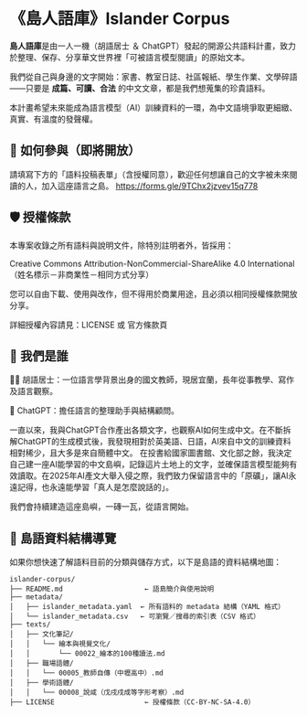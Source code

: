 # 《島人語庫》Islander Corpus

**島人語庫**是由一人一機（胡語居士 ＆ ChatGPT）發起的開源公共語料計畫，致力於整理、保存、分享華文世界裡「可被語言模型閱讀」的原始文本。

我們從自己與身邊的文字開始：家書、教室日誌、社區報紙、學生作業、文學碎語——只要是 **成篇、可讀、合法** 的中文文章，都是我們想蒐集的珍貴語料。

本計畫希望未來能成為語言模型（AI）訓練資料的一環，為中文語境爭取更細緻、真實、有溫度的發聲權。


## 🤝 如何參與（即將開放）
請填寫下方的「語料投稿表單」（含授權同意），歡迎任何想讓自己的文字被未來閱讀的人，加入這座語言之島。
https://forms.gle/9TChx2jzvev15q778


## 🛡 授權條款
本專案收錄之所有語料與說明文件，除特別註明者外，皆採用：

Creative Commons Attribution-NonCommercial-ShareAlike 4.0 International
（姓名標示－非商業性－相同方式分享）

您可以自由下載、使用與改作，但不得用於商業用途，且必須以相同授權條款開放分享。

詳細授權內容請見：LICENSE 或 官方條款頁


## 🧵 我們是誰
👩‍💻 胡語居士：一位語言學背景出身的國文教師，現居宜蘭，長年從事教學、寫作及語言觀察。

🤖 ChatGPT：擔任語言的整理助手與結構顧問。

一直以來，我與ChatGPT合作產出各類文字，也觀察AI如何生成中文。在不斷拆解ChatGPT的生成模式後，我發現相對於英美語、日語，AI來自中文的訓練資料相對稀少，且大多是來自簡體中文。
在投書給國家圖書館、文化部之餘，我決定自己建一座AI能學習的中文島嶼，記錄這片土地上的文字，並確保語言模型能夠有效讀取。在2025年AI產文大舉入侵之際，我們致力保留語言中的「原礦」，讓AI永遠記得，也永遠能學習「真人是怎麼說話的」。

我們會持續建造這座島嶼，一磚一瓦，從語言開始。


## 📂 島語資料結構導覽

如果你想快速了解語料目前的分類與儲存方式，以下是島語的資料結構地圖：

```
islander-corpus/
├── README.md                    ← 語島簡介與使用說明
├── metadata/
│   ├── islander_metadata.yaml  ← 所有語料的 metadata 結構（YAML 格式）
│   └── islander_metadata.csv   ← 可瀏覽／搜尋的索引表（CSV 格式）
├── texts/
│   ├── 文化筆記/
│   │   └── 繪本與視覺文化/
│   │       └── 00022_繪本的100種讀法.md
│   ├── 職場語體/
│   │   └── 00005_教師自傳（中壢高中）.md
│   ├── 學術語體/
│   │   └── 00008_說咸（戊戌戍成等字形考察）.md
├── LICENSE                      ← 授權條款（CC-BY-NC-SA-4.0）

```
